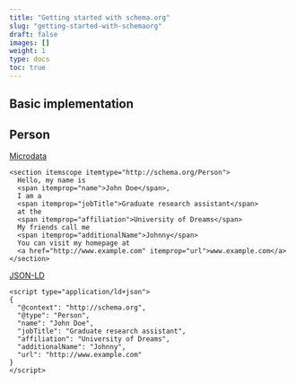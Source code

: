 ```yaml
---
title: "Getting started with schema.org"
slug: "getting-started-with-schemaorg"
draft: false
images: []
weight: 1
type: docs
toc: true
---
```


## Basic implementation
Person
------

[Microdata][1]

<!-- language: lang-html -->
    
    <section itemscope itemtype="http://schema.org/Person">
      Hello, my name is
      <span itemprop="name">John Doe</span>,
      I am a
      <span itemprop="jobTitle">Graduate research assistant</span>
      at the
      <span itemprop="affiliation">University of Dreams</span>
      My friends call me
      <span itemprop="additionalName">Johnny</span>
      You can visit my homepage at
      <a href="http://www.example.com" itemprop="url">www.example.com</a>
    </section>

[JSON-LD][2]

<!-- language: lang-json -->

    <script type="application/ld+json">
    {
      "@context": "http://schema.org",
      "@type": "Person",
      "name": "John Doe",
      "jobTitle": "Graduate research assistant",
      "affiliation": "University of Dreams",
      "additionalName": "Johnny",
      "url": "http://www.example.com"
    }
    </script>

  [1]: http://stackoverflow.com/tags/microdata/info
  [2]: http://stackoverflow.com/tags/json-ld/info

